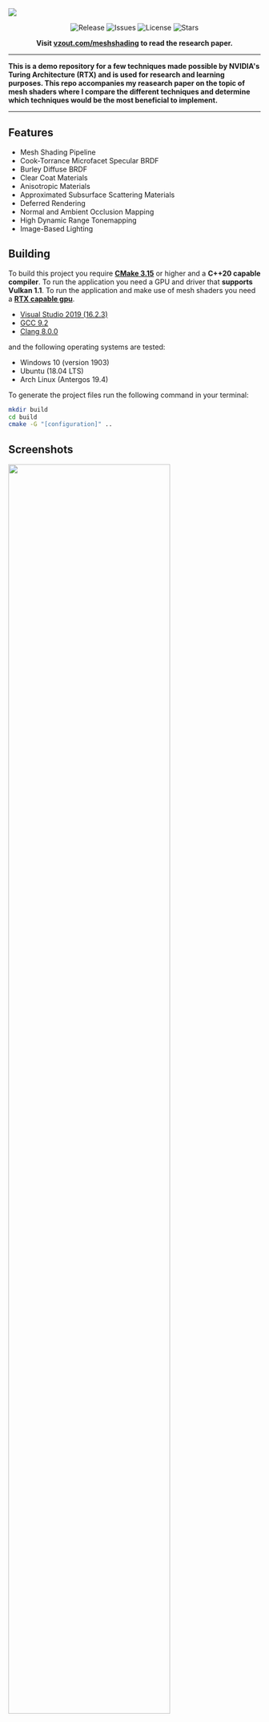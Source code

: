 <img src="https://i.imgur.com/r6gKEvC.png">

<p align="center">
  <img alt="Release" src="https://img.shields.io/github/release/VZout/RTX-Mesh-Shaders?style=flat-square">
    <img alt="Issues" src="https://img.shields.io/github/issues/VZout/RTX-Mesh-Shaders?style=flat-square">
    <img alt="License" src="https://img.shields.io/github/license/VZout/RTX-Mesh-Shaders?style=flat-square">
    <img alt="Stars" src="https://img.shields.io/github/stars/VZout/RTX-Mesh-Shaders?style=flat-square">
</p>

<p align="center">
  <strong>
    Visit <a aria-label="vzout.com/meshshading" href="http://vzout.com/meshshading">vzout.com/meshshading</a> to read the research paper.
  </strong>
</p>

---

**This is a demo repository for a few techniques made possible by NVIDIA's Turing Architecture (RTX) and is used for research and learning purposes. This repo accompanies my reasearch paper on the topic of mesh shaders where I compare the different techniques and determine which techniques would be the most beneficial to implement.**

---

## Features

* Mesh Shading Pipeline
* Cook-Torrance Microfacet Specular BRDF
* Burley Diffuse BRDF
* Clear Coat Materials
* Anisotropic Materials
* Approximated Subsurface Scattering Materials
* Deferred Rendering
* Normal and Ambient Occlusion Mapping
* High Dynamic Range Tonemapping
* Image-Based Lighting

## Building

To build this project you require [**CMake 3.15**](https://cmake.org/) or higher and a **C++20 capable compiler**. To run the application you need a GPU and driver that **supports Vulkan 1.1**. To run the application and make use of mesh shaders you need a **[RTX capable gpu](https://en.wikipedia.org/wiki/Nvidia_RTX)**.

* [Visual Studio 2019 (16.2.3)](https://visualstudio.microsoft.com/)
* [GCC 9.2](https://gcc.gnu.org/)
* [Clang 8.0.0](https://clang.llvm.org/)

and the following operating systems are tested:

* Windows 10 (version 1903)
* Ubuntu (18.04 LTS)
* Arch Linux (Antergos 19.4)

To generate the project files run the following command in your terminal:

```sh
mkdir build
cd build
cmake -G "[configuration]" ..
```

## Screenshots

<img src="http://upload.vzout.com/wispvk/img0.png" width="80%"><br>
<img src="https://i.imgur.com/ezUFj1A.png" width="300"> 
<img src="https://i.imgur.com/hyiK8kp.png" width="300"> 

## [License (GNU Affero General Public License 3)](https://opensource.org/licenses/AGPL-3.0)

<a href="https://opensource.org/licenses/AGPL-3.0" target="_blank">
<img align="right" src="http://opensource.org/trademarks/opensource/OSI-Approved-License-100x137.png">
</a>

```
Copyright 2019-2020 Viktor Zoutman

The GNU Affero General Public License is a free, copyleft license for software and other kinds of works,
specifically designed to ensure cooperation with the community in the case of network server software.

The licenses for most software and other practical works are designed to take away your freedom to share
and change the works. By contrast, our General Public Licenses are intended to guarantee your freedom to
share and change all versions of a program--to make sure it remains free software for all its users.

When we speak of free software, we are referring to freedom, not price. Our General Public Licenses are
designed to make sure that you have the freedom to distribute copies of free software (and charge for
them if you wish), that you receive source code or can get it if you want it, that you can change the
software or use pieces of it in new free programs, and that you know you can do these things.

Developers that use our General Public Licenses protect your rights with two steps: (1) assert copyright
on the software, and (2) offer you this License which gives you legal permission to copy, distribute and/or
modify the software.

A secondary benefit of defending all users' freedom is that improvements made in alternate versions of the
program, if they receive widespread use, become available for other developers to incorporate. Many developers
of free software are heartened and encouraged by the resulting cooperation. However, in the case of software
used on network servers, this result may fail to come about. The GNU General Public License permits making a
modified version and letting the public access it on a server without ever releasing its source code to the public.

The GNU Affero General Public License is designed specifically to ensure that, in such cases, the modified
source code becomes available to the community. It requires the operator of a network server to provide the
source code of the modified version running there to the users of that server. Therefore, public use of a modified
version, on a publicly accessible server, gives the public access to the source code of the modified version.

An older license, called the Affero General Public License and published by Affero, was designed to accomplish
similar goals. This is a different license, not a version of the Affero GPL, but Affero has released a new version
of the Affero GPL which permits relicensing under this license.
```
